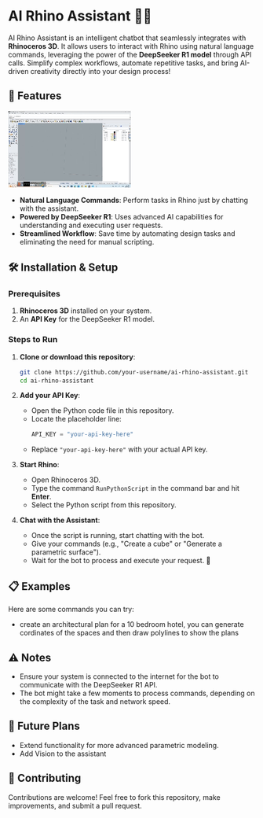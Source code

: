 # AI Rhino Assistant 🤖🦏

AI Rhino Assistant is an intelligent chatbot that seamlessly integrates with **Rhinoceros 3D**. It allows users to interact with Rhino using natural language commands, leveraging the power of the **DeepSeeker R1 model** through API calls. Simplify complex workflows, automate repetitive tasks, and bring AI-driven creativity directly into your design process!

## 🚀 Features
![Demo GIF](IMG_6190.gif)

- **Natural Language Commands**: Perform tasks in Rhino just by chatting with the assistant.
- **Powered by DeepSeeker R1**: Uses advanced AI capabilities for understanding and executing user requests.
- **Streamlined Workflow**: Save time by automating design tasks and eliminating the need for manual scripting.

## 🛠️ Installation & Setup

### Prerequisites
1. **Rhinoceros 3D** installed on your system.
2. An **API Key** for the DeepSeeker R1 model.

### Steps to Run
1. **Clone or download this repository**:
   ```bash
   git clone https://github.com/your-username/ai-rhino-assistant.git
   cd ai-rhino-assistant
   ```
2. **Add your API Key**:
   - Open the Python code file in this repository.
   - Locate the placeholder line:  
     ```python
     API_KEY = "your-api-key-here"
     ```
   - Replace `"your-api-key-here"` with your actual API key.

3. **Start Rhino**:
   - Open Rhinoceros 3D.
   - Type the command `RunPythonScript` in the command bar and hit **Enter**.
   - Select the Python script from this repository.

4. **Chat with the Assistant**:
   - Once the script is running, start chatting with the bot.
   - Give your commands (e.g., "Create a cube" or "Generate a parametric surface").
   - Wait for the bot to process and execute your request. 🎉

## 📋 Examples
Here are some commands you can try:
- create an architectural plan for a 10 bedroom hotel, you can generate cordinates of the spaces and then draw polylines to show the plans

## ⚠️ Notes
- Ensure your system is connected to the internet for the bot to communicate with the DeepSeeker R1 API.
- The bot might take a few moments to process commands, depending on the complexity of the task and network speed.

## 🧩 Future Plans
- Extend functionality for more advanced parametric modeling.
- Add Vision to the assistant

## 💬 Contributing
Contributions are welcome! Feel free to fork this repository, make improvements, and submit a pull request.


